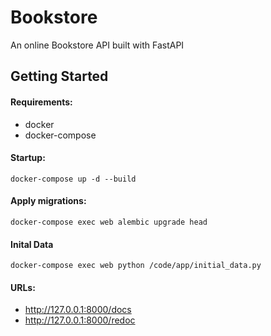 # Bookstore
An online Bookstore API built with FastAPI

## Getting Started

#### Requirements:

- docker
- docker-compose

#### Startup:
```commandline
docker-compose up -d --build
```

#### Apply migrations:
```commandline
docker-compose exec web alembic upgrade head
```

#### Inital Data
```
docker-compose exec web python /code/app/initial_data.py
```

#### URLs:
- http://127.0.0.1:8000/docs
- http://127.0.0.1:8000/redoc
